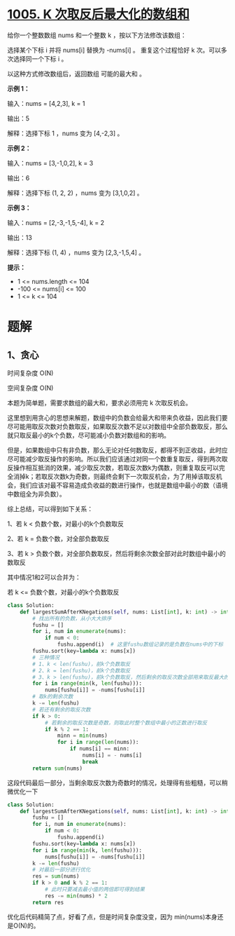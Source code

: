 # [1005. K 次取反后最大化的数组和](https://leetcode-cn.com/problems/maximize-sum-of-array-after-k-negations/)

给你一个整数数组 nums 和一个整数 k ，按以下方法修改该数组：

选择某个下标 i 并将 nums[i] 替换为 -nums[i] 。
重复这个过程恰好 k 次。可以多次选择同一个下标 i 。

以这种方式修改数组后，返回数组 可能的最大和 。

 

**示例 1：**

输入：nums = [4,2,3], k = 1

输出：5

解释：选择下标 1 ，nums 变为 [4,-2,3] 。

**示例 2：**

输入：nums = [3,-1,0,2], k = 3

输出：6

解释：选择下标 (1, 2, 2) ，nums 变为 [3,1,0,2] 。

**示例 3：**

输入：nums = [2,-3,-1,5,-4], k = 2

输出：13

解释：选择下标 (1, 4) ，nums 变为 [2,3,-1,5,4] 。

**提示：**

- 1 <= nums.length <= 104
- -100 <= nums[i] <= 100
- 1 <= k <= 104

# 题解

## 1、贪心

时间复杂度 O(N)

空间复杂度 O(N)

本题为简单题，需要求数组的最大和，要求必须用完 k 次取反机会。

这里想到用贪心的思想来解题，数组中的负数会给最大和带来负收益，因此我们要尽可能用取反次数对负数取反，如果取反次数不足以对数组中全部负数取反，那么就只取反最小的k个负数，尽可能减小负数对数组和的影响。

但是，如果数组中只有非负数，那么无论对任何数取反，都得不到正收益，此时应尽可能减少取反操作的影响。所以我们应该通过对同一个数重复取反，得到两次取反操作相互抵消的效果，减少取反次数，若取反次数k为偶数，则重复取反可以完全消掉k；若取反次数k为奇数，则最终会剩下一次取反机会，为了用掉该取反机会，我们应该对最不容易造成负收益的数进行操作，也就是数组中最小的数（语境中数组全为非负数）。

综上总结，可以得到如下关系：

1、若 k < 负数个数，对最小的k个负数取反

2、若 k = 负数个数，对全部负数取反

3、若 k > 负数个数，对全部负数取反，然后将剩余次数全部对此时数组中最小的数取反

其中情况1和2可以合并为：

若 k <= 负数个数，对最小的k个负数取反

```python
class Solution:
    def largestSumAfterKNegations(self, nums: List[int], k: int) -> int:
        # 找出所有的负数，从小大大排序
        fushu = []
        for i, num in enumerate(nums):
            if num < 0:
                fushu.append(i)  # 这里fushu数组记录的是负数在nums中的下标
        fushu.sort(key=lambda x: nums[x])
        # 三种情况
        # 1、k < len(fushu)，前k个负数取反
        # 2、k = len(fushu)，前k个负数取反
        # 3、k > len(fushu)，前k个负数取反，然后剩余的取反次数全部用来取反最大的负数
        for i in range(min(k, len(fushu))):
            nums[fushu[i]] = -nums[fushu[i]]
        # 取k的剩余次数
        k -= len(fushu)
        # 若还有剩余的取反次数
        if k > 0:
            # 若剩余的取反次数是奇数，则取此时整个数组中最小的正数进行取反
            if k % 2 == 1:
                minn = min(nums)
                for i in range(len(nums)):
                    if nums[i] == minn:
                        nums[i] = - nums[i]
                        break
        return sum(nums)
```

这段代码最后一部分，当剩余取反次数为奇数时的情况，处理得有些粗糙，可以稍微优化一下

```python
class Solution:
    def largestSumAfterKNegations(self, nums: List[int], k: int) -> int:
        fushu = []
        for i, num in enumerate(nums):
            if num < 0:
                fushu.append(i)
        fushu.sort(key=lambda x: nums[x])
        for i in range(min(k, len(fushu))):
            nums[fushu[i]] = -nums[fushu[i]]
        k -= len(fushu)
        # 对最后一部分进行优化
        res = sum(nums)
        if k > 0 and k % 2 == 1:
            # 此时只要减去最小值的两倍即可得到结果
            res -= min(nums) * 2
        return res
```

优化后代码精简了点，好看了点，但是时间复杂度没变，因为 min(nums)本身还是O(N)的。